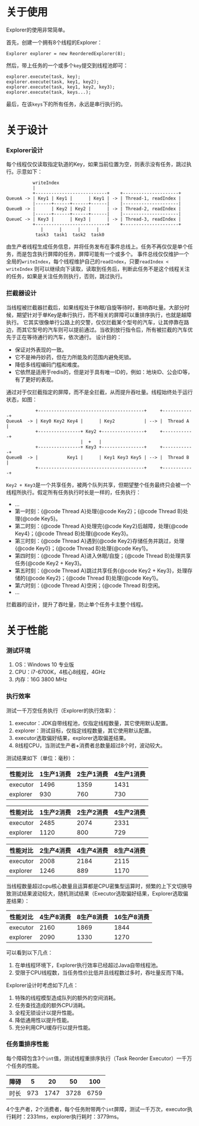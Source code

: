 # 关于使用

Explorer的使用非常简单。

首先，创建一个拥有8个线程的Explorer：

```
Explorer explorer = new ReorderedExplorer(8);
```

然后，带上任务的一个或多个`key`提交到线程池即可：

```
explorer.execute(task, key);
explorer.execute(task, key1, key2);
explorer.execute(task, key1, key2, key3);
explorer.execute(task, keys...);
```

最后，在该`keys`下的所有任务，永远是串行执行的。

# 关于设计

### Explorer设计

每个线程仅仅读取指定轨道的Key，如果当前位置为空，则表示没有任务，跳过执行。示意如下：
```
          writeIndex
          |
          +---------------------------+    +---------------------+
QueueA -> | Key1 | Key1 |      | Key1 | -> | Thread-1, readIndex |
          |------+------+------+------|    |---------------------|
QueueB -> |      | Key2 | Key2 |      | -> | Thread-2, readIndex |
          |------+------+------+------|    |---------------------|
QueueC -> | Key3 |      | Key3 |      | -> | Thread-3, readIndex |
          +---------------------------+    +---------------------+
             |      |      |      |
           task3  task1  task2  task0
```
由生产者线程生成任务信息，并将任务发布在事件总线上。任务不再仅仅是单个任务，而是包含执行屏障的任务，屏障可能有一个或多个。
事件总线仅仅维护一个全局的`writeIndex`，每个线程维护自己的`readIndex`，只要`readIndex < writeIndex`
则可以继续向下读取，读取到任务后，判断此任务不是这个线程关注的任务，如果是关注任务则执行，否则，跳过执行。

### 拦截器设计

当线程被拦截器拦截后，如果线程处于休眠/自旋等待时，影响吞吐量。大部分时候，期望针对于单Key是串行执行，而不相关的屏障可以重排序执行，也就是越障执行。
它其实很像单行公路上的交警，仅仅拦截某个型号的汽车，让其停靠在路边，而其它型号的汽车则可以提前通过。当收到放行指令后，所有被拦截的汽车优先于正在等待通行的汽车，依次通行。
设计目的：
<ul>
    <li>保证对外表现的一致。</li>
    <li>它不是神丹妙药，但在力所能及的范围内避免死锁。</li>
    <li>降低多线程编码门槛和难度。</li>
    <li>它依然是适用于redis的，但是对于具有唯一ID的，例如：地块ID、公会ID等，有了更好的表现。</li>
</ul>
通过对于仅拦截指定的屏障，而不是全拦截，从而提升吞吐量。线程始终处于运行状态，如图：

```
           +----------------------------------------+     +------------+
QueueA  -> | Key0 Key2 Key4 |      | Key2           | --> |  Thread A  |
           +----------------+ Key2 +----------------+     +------------+
                            |  +   |
           +----------------+ Key3 +----------------+     +------------+
QueueB  -> |           Key1 |      | Key1 Key3 Key5 | --> |  Thread B  |
           +----------------------------------------+     +------------+
```

`Key2 + Key3`是一个共享任务，被两个队列共享，但期望整个任务最终只会被一个线程所执行。假定所有任务执行时长是一样的，任务执行：
<ul>
    <li>...</li>
    <li>
        第一时刻：{@code Thread A}处理{@code Key2}；{@code Thread B}处理{@code Key5}。
    </li>
    <li>
        第二时刻：{@code Thread A}处理完{@code Key2}后越障，处理{@code Key4}；{@code Thread B}处理{@code Key3}。
    </li>
    <li>
        第三时刻：{@code Thread A}遇到{@code Key2}存储任务并跳过，处理{@code Key0}；{@code Thread B}处理{@code Key1}。
    </li>
    <li>
        第四时刻：{@code Thread A}进入休眠/自旋；{@code Thread B}处理共享任务{@code Key2 + Key3}。
    </li>
    <li>
        第五时刻：{@code Thread A}跳过共享任务{@code Key2 + Key3}，处理存储的{@code Key2}；{@code Thread B}处理{@code Key1}。
    </li>
    <li>
        第六时刻：{@code Thread A}空闲；{@code Thread B}空闲。
    </li>
    <li>...</li>
</ul>

拦截器的设计，提升了吞吐量，防止单个任务卡主整个线程。

# 关于性能

### 测试环境

1. OS：Windows 10 专业版
2. CPU：i7-6700K，4核心8线程，4GHz
3. 内存：16G 3800 MHz

### 执行效率

测试一千万空任务执行（Explorer的执行效率）：

1. executor：JDK自带线程池，仅指定线程数量，其它使用默认配置。
2. explorer：测试目标，仅指定线程数量，其它使用默认配置。
3. executor选取偏好结果，explorer选取偏差结果。
4. 8线程CPU，当测试生产者+消费者总数量超过8个时，波动较大。

测试结果如下（单位：毫秒）：

性能对比 | 1生产1消费 | 2生产1消费 | 4生产1消费 |
---------|------|------|--------|
executor | 1496 | 1359 | 1431   |
explorer | 930 | 760 | 730    |

性能对比 | 1生产2消费 | 2生产2消费 | 4生产2消费 |
---------|--------|-------|--------|
executor | 2485   | 2074  | 2331   |
explorer | 1120   | 800   | 729   |

性能对比 | 2生产4消费 | 4生产4消费 | 8生产4消费
---------|--------|--------|--------|
executor | 2008   | 2184   | 2115   |
explorer | 1246   | 889   | 1170   |

当线程数量超过cpu核心数量且运算都是CPU密集型运算时，频繁的上下文切换导致测试结果波动较大，随机测试结果（Executor选取偏好结果，Explorer选取偏差结果）：

性能对比 | 4生产8消费 | 8生产8消费 | 16生产8消费
---------|--------|--------|--------|
executor | 2160   | 1869   | 1844   |
explorer | 2090   | 1330   | 1270   |

可以看到以下几点：

1. 在单线程环境下，Explorer执行效率已经超过Java自带线程池。
2. 受限于CPU线程数，当任务性价比低并且线程数过多时，吞吐量反而下降。

Explorer设计时考虑如下几点：

1. 特殊的线程模型造成队列的额外的空间消耗。
2. 任务查找造成的额外CPU消耗。
3. 全程无锁设计以提升性能。
4. 降低通用性以提升性能。
5. 充分利用CPU缓存行以提升性能。

### 任务重排序性能

每个障碍包含3个`int`值，测试线程重排序执行（Task Reorder Executor）一千万个任务的性能。

障碍 | 5   | 20   | 50   | 100  |
------|-----|------|------|------|
时长 | 973 | 1747 | 3728 | 6759 |


4个生产者，2个消费者，每个任务附带两个`int`屏障，测试一千万次，executor执行耗时：2331ms，explorer执行耗时：3779ms。
